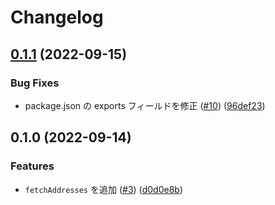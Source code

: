 # Changelog

## [0.1.1](https://github.com/jp-postal-code/api-client/compare/api-client-v0.1.0...api-client-v0.1.1) (2022-09-15)


### Bug Fixes

* package.json の exports フィールドを修正 ([#10](https://github.com/jp-postal-code/api-client/issues/10)) ([96def23](https://github.com/jp-postal-code/api-client/commit/96def23e21f711b4c95d045929b5dd1f0adcfaa8))

## 0.1.0 (2022-09-14)


### Features

* `fetchAddresses` を追加 ([#3](https://github.com/jp-postal-code/api-client/issues/3)) ([d0d0e8b](https://github.com/jp-postal-code/api-client/commit/d0d0e8bd6a876bc1ee13a971a867dbe425713822))
